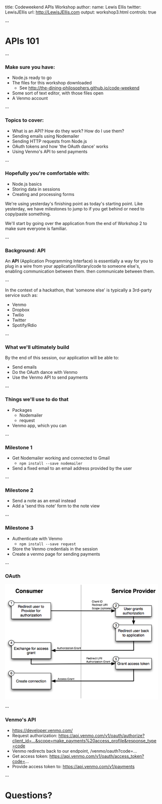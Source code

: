 title: Codeweekend APIs Workshop
author:
  name: Lewis Ellis
  twitter: LewisJEllis
  url: http://LewisJEllis.com
output: workshop3.html
controls: true

--

# APIs 101

--

### Make sure you have:

* Node.js ready to go
* The files for this workshop downloaded
  - See http://the-dining-philosophers.github.io/code-weekend
* Some sort of text editor, with those files open
* A Venmo account

--

### Topics to cover:

* What is an API? How do they work? How do I use them?
* Sending emails using Nodemailer
* Sending HTTP requests from Node.js
* OAuth tokens and how 'the OAuth dance' works
* Using Venmo's API to send payments

--

### Hopefully you're comfortable with:

- Node.js basics
- Storing data in sessions
- Creating and processing forms

We're using yesterday's finishing point as today's starting point. Like yesterday, we have milestones to jump to if you get behind or need to copy/paste something.

We'll start by going over the application from the end of Workshop 2 to make sure everyone is familiar.

--

### Background: API

An **API** (Application Programming Interface) is essentially a way for you to plug in a wire from your application/library/code to someone else's, enabling communication between them.  then communicate between them.

--

In the context of a hackathon, that 'someone else' is typically a 3rd-party service such as:
* Venmo
* Dropbox
* Twilio
* Twitter
* Spotify/Rdio

--

### What we'll ultimately build

By the end of this session, our application will be able to:
* Send emails
* Do the OAuth dance with Venmo
* Use the Venmo API to send payments

--

### Things we'll use to do that
* Packages
  * Nodemailer
  * request
* Venmo app, which you can

--

### Milestone 1

* Get Nodemailer working and connected to Gmail
  * `npm install --save nodemailer`
* Send a fixed email to an email address provided by the user

--

### Milestone 2

* Send a note as an email instead
* Add a 'send this note' form to the note view

--

### Milestone 3

* Authenticate with Venmo
  * `npm install --save request`
* Store the Venmo credentials in the session
* Create a venmo page for sending payments

--

### OAuth

![oauth diagram](oauth2_flow.png)

--

### Venmo's API
* https://developer.venmo.com/
* Request authorization: https://api.venmo.com/v1/oauth/authorize?client_id=...&scope=make_payments%20access_profile&response_type=code
* Venmo redirects back to our endpoint, /venmo/oauth?code=...
* Get access token: https://api.venmo.com/v1/oauth/access_token?code=...
* Provide access token to: https://api.venmo.com/v1/payments

--

# Questions?
